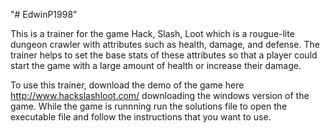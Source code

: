 "# EdwinP1998" 

This is a trainer for the game Hack, Slash, Loot which is a rougue-lite dungeon crawler with attributes such as
health, damage, and defense. The trainer helps to set the base stats of these attributes so that a player could
start the game with a large amount of health or increase their damage.

To use this trainer, download the demo of the game here http://www.hackslashloot.com/ downloading the windows 
version of the game. While the game is runnning run the solutions file to open the executable file and follow the 
instructions that you want to use.
